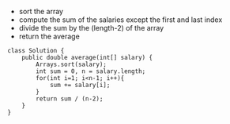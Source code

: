 
- sort the array
- compute the sum of the salaries except the first and last index
- divide the sum by the (length-2) of the array
- return the average

```
class Solution {
    public double average(int[] salary) {
        Arrays.sort(salary);
        int sum = 0, n = salary.length;
        for(int i=1; i<n-1; i++){
            sum += salary[i];
        }
        return sum / (n-2);
    }
}
```
